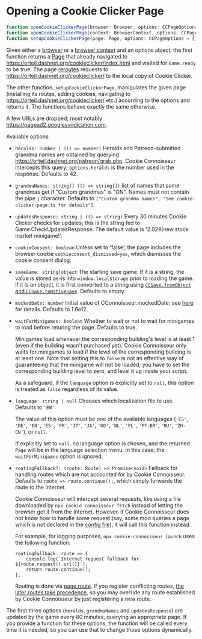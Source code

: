 Opening a Cookie Clicker Page
=============================

```typescript
function openCookieClickerPage(browser: Browser, options: CCPageOptions = {}): Promise<Page>
function openCookieClickerPage(context: BrowserContext, options: CCPageOptions = {}): Promise<Page>
function setupCookieClickerPage(page: Page, options: CCPageOptions = {}): Promise<Page>
```

Given either a [browser](https://playwright.dev/docs/api/class-browser/)
or a [browser context](https://playwright.dev/docs/api/class-browsercontext/)
and an options abject,
the first function returns a [Page](https://playwright.dev/docs/api/class-page)
that already navigated to <https://orteil.dashnet.org/cookieclicker/index.html>
and waited for `Game.ready` to be true.
The page [reroutes](https://playwright.dev/docs/api/class-route)
requests to <https://orteil.dashnet.org/cookieclicker/> to the local copy of Cookie Clicker.

The other function,
`setupCookieClickerPage`,
manipulates the given page
(installing its routes, adding cookies,
navigating to <https://orteil.dashnet.org/cookieclicker/> etc.)
according to the options and returns it.
The functions behave exactly the same otherwise.

A few URLs are dropped;
most notably <https://pagead2.googlesyndication.com>.

Available options:

-   `heralds: number | (() => number)`
    Heralds and Patreon-submitted grandma names are obtained by querying
    <https://orteil.dashnet.org/patreon/grab.php>. Cookie Connoisseur intercepts this query;
    `options.heralds` is the number used in the response.
    Defaults to 42.

-   `grandmaNames: string[] (() => string[])`
    list of names that some grandmas get if "Custom grandmas" is "ON".
    Names must not contain the pipe `|` character.
    Defaults to `["Custom grandma names", "See cookie-clicker-page.ts for details"]`.

-   `updatesResponse: string | (() => string)`
    Every 30 minutes Cookie Clicker checks for updates;
    this is the string fed to Game.CheckUpdatesResponse.
    The default value is '2.029|new stock market minigame!'.

-   `cookieConsent: boolean`
    Unless set to 'false',
    the page includes the browser cookie `cookieconsent_dismissed=yes`,
    which dismisses the cookie consent dialog.

-   `saveGame: string|object`
    The starting save game.
    If it is a string, the value is stored as-is into `window.localStorage`
    prior to loading the game.
    If it is an object, it is first converted to a string using
    [`CCSave.fromObject` and `CCSave.toNativeSave`](doc/CCSave.md#API).
    Defaults to empty.

-   `mockedDate: number`
    Initial value of CConnoisseur.mockedDate; see [here](./BrowserUtilities.md) for details.
    Defaults to 1.6e12.

-   `waitForMinigames: boolean`
    Whether to wait or not to wait for minigames to load before returing the page.
    Defaults to true.

    Minigames load whenever the corresponding building's level is at least 1
    (even if the building wasn't purchased yet).
    Cookie Connoisseur only waits for minigames to load if the level of the corresponding building
    is at least one.
    Note that setting this to `false` is _not_ an effective way of guaranteeing that
    the minigame will not be loaded;
    you have to set the corresponding building level to zero,
    and level it up inside your script.

    As a safeguard,
    if the `language` option is explicitly set to `null`,
    this option is treated as `false` regardless of its value.

-   `language: string | null`
    Chooses which localization file to use.
    Defaults to `'EN'`.

    The value of this option must be one of the available languages
    (`'CS'`, `'DE'`, `'EN'`, `'ES'`, `'FR'`, `'IT'`, `'JA'`, `'KO'`,
    `'NL'`, `'PL'`, `'PT-BR'`, `'RU'`, `'ZH-CN'`),
    or `null`.

    If explicitly set to `null`,
    no language option is chosen,
    and the returned `Page` will be in the language selection menu.
    In this case,
    the `waitForMinigames` option is ignored.

-   `routingFallback?: (route: Route) => Promise<void>`
    Fallback for handling routes which are not accounted for by Cookie Connoisseur.
    Defaults to `route => route.continue();`,
    which simply forwards the route to the Internet.

    Cookie Connoisseur will intercept several requests,
    like using a file downloaded by `npx cookie-connoisseur fetch`
    instead of letting the browser get it from the Internet.
    However,
    if Cookie Connoisseur does not know how to handle some request
    (say, some mod queries a page which is not declared in the
    [config file](../README.md#configuration-file)),
    it will call this function instead.

    For example,
    for logging purposes,
    `npx cookie-connoisseur launch` uses the following function:

        routingFallback: route => {
            console.log(`Internet request fallback for ${route.request().url()}`);
            return route.continue();
        },

    Routing is done via [page.route](https://playwright.dev/docs/api/class-page#page-route).
    If you register conflicting routes,
    [the later routes take precedence](https://github.com/microsoft/playwright/issues/7394),
    so you may override any route established by Cookie Connoisseur
    by just registering a new route.

The first three options
(`heralds`, `grandmaNames` and `updatesResponse`)
are updated by the game every 60 minutes,
querying an appropriate page.
If you provide a function for these options,
the function will be called every time it is needed,
so you can use that to change those options dynamically.
